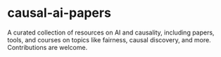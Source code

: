 # causal-ai-papers
A curated collection of resources on AI and causality, including papers, tools, and courses on topics like fairness, causal discovery, and more. Contributions are welcome.
